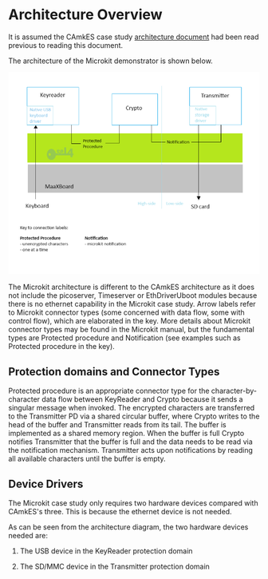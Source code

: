 # Architecture Overview

It is assumed the CAmkES case study [architecture document](../camkes_case_study_application/architecture.md) had been read previous to reading this document.

The architecture of the Microkit demonstrator is shown below.

![Demonstrator architecture](encrypter_arch.png)

The Microkit architecture is different to the CAmkES architecture as it does not include the picoserver, Timeserver or EthDriverUboot modules because there is no ethernet capability in the Microkit case study. Arrow labels refer to Microkit connector types (some concerned with data flow, some with control flow), which are elaborated in the key. More details about Microkit connector types may be found in the Microkit manual, but the fundamental types are Protected procedure and Notification (see examples such as Protected procedure in the key).

## Protection domains and Connector Types

Protected procedure is an appropriate connector type for the character-by-character data flow between KeyReader and Crypto because it sends a singular message when invoked. The encrypted characters are transferred to the Transmitter PD via a shared circular buffer, where Crypto writes to the head of the buffer and Transmitter reads from its tail. The buffer is implemented as a shared memory region. When the buffer is full Crypto notifies Transmitter that the buffer is full and the data needs to be read via the notification mechanism. Transmitter acts upon notifications by reading all available characters until the buffer is empty.

## Device Drivers

The Microkit case study only requires two hardware devices compared with CAmkES's three. This is because the ethernet device is not needed. 

As can be seen from the architecture diagram, the two hardware devices needed are:

1. The USB device in the KeyReader protection domain

2. The SD/MMC device in the Transmitter protection domain
